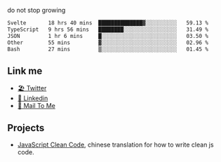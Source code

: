 do not stop growing


<!--START_SECTION:waka-->

```txt
Svelte       18 hrs 40 mins  ██████████████▓░░░░░░░░░░   59.13 %
TypeScript   9 hrs 56 mins   ████████░░░░░░░░░░░░░░░░░   31.49 %
JSON         1 hr 6 mins     █░░░░░░░░░░░░░░░░░░░░░░░░   03.50 %
Other        55 mins         ▓░░░░░░░░░░░░░░░░░░░░░░░░   02.96 %
Bash         27 mins         ▒░░░░░░░░░░░░░░░░░░░░░░░░   01.45 %
```

<!--END_SECTION:waka-->

## Link me

- [🏖️ Twitter](https://twitter.com/yuetong3yu)
- [🧳 Linkedin](https://www.linkedin.com/in/yuetong3yu)
- [📧 Mail To Me](mailto:yuetong3yu@gmail.com)


## Projects 

- [JavaScript Clean Code](https://js-clean-code-cn.vercel.app/), chinese translation for how to write clean js code.
